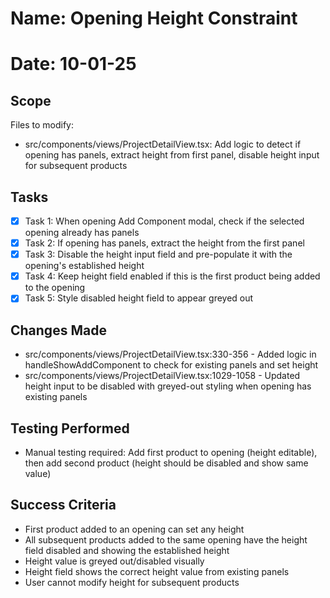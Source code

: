 # Name: Opening Height Constraint
# Date: 10-01-25

## Scope
Files to modify:
- src/components/views/ProjectDetailView.tsx: Add logic to detect if opening has panels, extract height from first panel, disable height input for subsequent products

## Tasks
- [x] Task 1: When opening Add Component modal, check if the selected opening already has panels
- [x] Task 2: If opening has panels, extract the height from the first panel
- [x] Task 3: Disable the height input field and pre-populate it with the opening's established height
- [x] Task 4: Keep height field enabled if this is the first product being added to the opening
- [x] Task 5: Style disabled height field to appear greyed out

## Changes Made
- src/components/views/ProjectDetailView.tsx:330-356 - Added logic in handleShowAddComponent to check for existing panels and set height
- src/components/views/ProjectDetailView.tsx:1029-1058 - Updated height input to be disabled with greyed-out styling when opening has existing panels

## Testing Performed
- Manual testing required: Add first product to opening (height editable), then add second product (height should be disabled and show same value)

## Success Criteria
- First product added to an opening can set any height
- All subsequent products added to the same opening have the height field disabled and showing the established height
- Height value is greyed out/disabled visually
- Height field shows the correct height value from existing panels
- User cannot modify height for subsequent products
